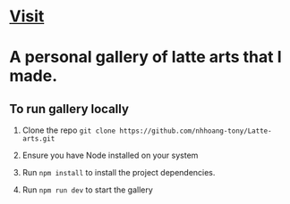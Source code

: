 # <a href="https://lattearts.tonynguyen61.com" target="_blank" rel="noopener noreferrer">Visit</a>

# A personal gallery of latte arts that I made.

## To run gallery locally

1. Clone the repo `git clone https://github.com/nhhoang-tony/Latte-arts.git`

2. Ensure you have Node installed on your system

3. Run `npm install` to install the project dependencies.

4. Run `npm run dev` to start the gallery
